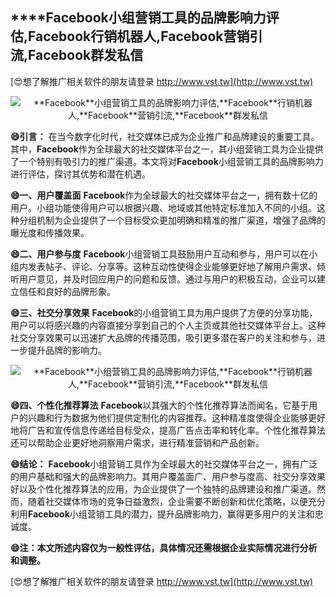 ## ****Facebook**小组营销工具的品牌影响力评估,**Facebook**行销机器人,**Facebook**营销引流,**Facebook**群发私信**

[😍想了解推广相关软件的朋友请登录 http://www.vst.tw](http://www.vst.tw)

 <center><img src="https://vst.tw/MP4/tuiguang/png/2.png" alt="**Facebook**小组营销工具的品牌影响力评估,**Facebook**行销机器人,**Facebook**营销引流,**Facebook**群发私信"></center>

**😄引言：**
在当今数字化时代，社交媒体已成为企业推广和品牌建设的重要工具。其中，**Facebook**作为全球最大的社交媒体平台之一，其小组营销工具为企业提供了一个特别有吸引力的推广渠道。本文将对**Facebook**小组营销工具的品牌影响力进行评估，探讨其优势和潜在机遇。

**😄一、用户覆盖面**
**Facebook**作为全球最大的社交媒体平台之一，拥有数十亿的用户。小组功能使得用户可以根据兴趣、地域或其他特定标准加入不同的小组。这种分组机制为企业提供了一个目标受众更加明确和精准的推广渠道，增强了品牌的曝光度和传播效果。

**😄二、用户参与度**
**Facebook**小组营销工具鼓励用户互动和参与，用户可以在小组内发表帖子、评论、分享等。这种互动性使得企业能够更好地了解用户需求、倾听用户意见，并及时回应用户的问题和反馈。通过与用户的积极互动，企业可以建立信任和良好的品牌形象。

**😄三、社交分享效果**
**Facebook**的小组营销工具为用户提供了方便的分享功能，用户可以将感兴趣的内容直接分享到自己的个人主页或其他社交媒体平台上。这种社交分享效果可以迅速扩大品牌的传播范围，吸引更多潜在客户的关注和参与，进一步提升品牌的影响力。

 <center><img src="https://vst.tw/MP4/tuiguang/png/8.png" alt="**Facebook**小组营销工具的品牌影响力评估,**Facebook**行销机器人,**Facebook**营销引流,**Facebook**群发私信"></center>

**😄四、个性化推荐算法**
**Facebook**以其强大的个性化推荐算法而闻名，它基于用户的兴趣和行为数据为他们提供定制化的内容推荐。这种精准度使得企业能够更好地将广告和宣传信息传递给目标受众，提高广告点击率和转化率。个性化推荐算法还可以帮助企业更好地洞察用户需求，进行精准营销和产品创新。

**😄结论：**
**Facebook**小组营销工具作为全球最大的社交媒体平台之一，拥有广泛的用户基础和强大的品牌影响力。其用户覆盖面广、用户参与度高、社交分享效果好以及个性化推荐算法的应用，为企业提供了一个独特的品牌建设和推广渠道。然而，随着社交媒体市场的竞争日益激烈，企业需要不断创新和优化策略，以便充分利用**Facebook**小组营销工具的潜力，提升品牌影响力，赢得更多用户的关注和忠诚度。

**😄注：本文所述内容仅为一般性评估，具体情况还需根据企业实际情况进行分析和调整。**

[😍想了解推广相关软件的朋友请登录 http://www.vst.tw](http://www.vst.tw)



